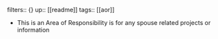 filters:: {}
up:: [[readme]] 
tags:: [[aor]]

- This is an Area of Responsibility is for any spouse related projects or information